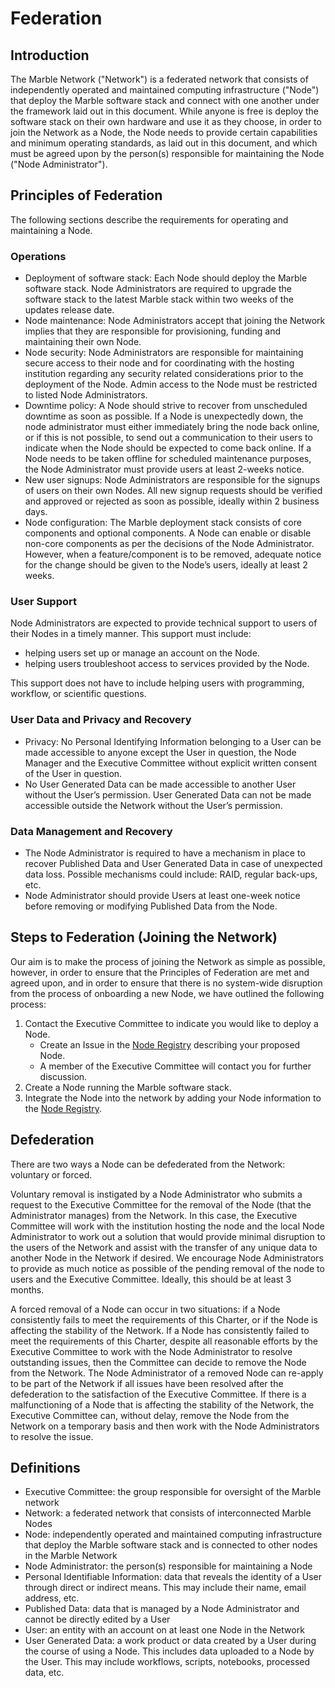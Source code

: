 # Federation

## Introduction

The Marble Network ("Network") is a federated network that consists of independently operated and maintained computing
infrastructure ("Node") that deploy the Marble software stack and connect with one another under the framework laid out
in this document. While anyone is free is deploy the software stack on their own hardware and use it as they choose, in
order to join the Network as a Node, the Node needs to provide certain capabilities and minimum operating standards, as
laid out in this document, and which must be agreed upon by the person(s) responsible for maintaining the Node ("Node
Administrator").

## Principles of Federation

The following sections describe the requirements for operating and maintaining a Node.

### Operations

- Deployment of software stack: Each Node should deploy the Marble software stack. Node Administrators are required to
  upgrade the software stack to the latest Marble stack within two weeks of the updates release date.
- Node maintenance: Node Administrators accept that joining the Network implies that they are responsible for
  provisioning, funding and maintaining their own Node.
- Node security: Node Administrators are responsible for maintaining secure access to their node and for coordinating
  with the hosting institution regarding any security related considerations prior to the deployment of the Node. Admin
  access to the Node must be restricted to listed Node Administrators.
- Downtime policy: A Node should strive to recover from unscheduled downtime as soon as possible. If a Node is
  unexpectedly down, the node administrator must either immediately bring the node back online, or if this is not
  possible, to send out a communication to their users to indicate when the Node should be expected to come back online.
  If a Node needs to be taken offline for scheduled maintenance purposes, the Node Administrator must provide users at
  least 2-weeks notice.
- New user signups: Node Administrators are responsible for the signups of users on their own Nodes. All new signup
  requests should be verified and approved or rejected as soon as possible, ideally within 2 business days.
- Node configuration: The Marble deployment stack consists of core components and optional components. A Node can enable
  or disable non-core components as per the decisions of the Node Administrator. However, when a feature/component is to
  be removed, adequate notice for the change should be given to the Node’s users, ideally at least 2 weeks.

### User Support

Node Administrators are expected to provide technical support to users of their Nodes in a timely manner. This support
must include:

- helping users set up or manage an account on the Node.
- helping users troubleshoot access to services provided by the Node.

This support does not have to include helping users with programming, workflow, or scientific questions.

### User Data and Privacy and Recovery

- Privacy: No Personal Identifying Information belonging to a User can be made accessible to anyone except the User in
  question, the Node Manager and the Executive Committee without explicit written consent of the User in question.
- No User Generated Data can be made accessible to another User without the User’s permission. User Generated Data can
  not be made accessible outside the Network without the User’s permission.

### Data Management and Recovery

- The Node Administrator is required to have a mechanism in place to recover Published Data and User Generated Data in
  case of unexpected data loss. Possible mechanisms could include: RAID, regular back-ups, etc.
- Node Administrator should provide Users at least one-week notice before removing or modifying Published Data from the
  Node.

## Steps to Federation (Joining the Network)

Our aim is to make the process of joining the Network as simple as possible, however, in order to ensure that the
Principles of Federation are met and agreed upon, and in order to ensure that there is no system-wide disruption from
the process of onboarding a new Node, we have outlined the following process:

1. Contact the Executive Committee to indicate you would like to deploy a Node.
    - Create an Issue in the [Node Registry](https://github.com/DACCS-Climate/Marble-node-registry) describing your
      proposed Node.
    - A member of the Executive Committee will contact you for further discussion.
2. Create a Node running the Marble software stack.
3. Integrate the Node into the network by adding your Node information to
   the [Node Registry](https://github.com/DACCS-Climate/Marble-node-registry).

## Defederation

There are two ways a Node can be defederated from the Network: voluntary or forced.

Voluntary removal is instigated by a Node Administrator who submits a request to the Executive Committee for the removal
of the Node (that the Administrator manages) from the Network. In this case, the Executive Committee will work with the
institution hosting the node and the local Node Administrator to work out a solution that would provide minimal
disruption to the users of the Network and assist with the transfer of any unique data to another Node in the Network if
desired. We encourage Node Administrators to provide as much notice as possible of the pending removal of the node to
users and the Executive Committee. Ideally, this should be at least 3 months.

A forced removal of a Node can occur in two situations: if a Node consistently fails to meet the requirements of this
Charter, or if the Node is affecting the stability of the Network. If a Node has consistently failed to meet the
requirements of this Charter, despite all reasonable efforts by the Executive Committee to work with the Node
Administrator to resolve outstanding issues, then the Committee can decide to remove the Node from the Network. The Node
Administrator of a removed Node can re-apply to be part of the Network if all issues have been resolved after the
defederation to the satisfaction of the Executive Committee.
If there is a malfunctioning of a Node that is affecting the stability of the Network, the Executive Committee can,
without delay, remove the Node from the Network on a temporary basis and then work with the Node Administrators to
resolve the issue.

## Definitions

- Executive Committee: the group responsible for oversight of the Marble network
- Network: a federated network that consists of interconnected Marble Nodes
- Node: independently operated and maintained computing infrastructure that deploy the Marble software stack and is
  connected to other nodes in the Marble Network
- Node Administrator: the person(s) responsible for maintaining a Node
- Personal Identifiable Information: data that reveals the identity of a User through direct or indirect means. This may
  include their name, email address, etc.
- Published Data: data that is managed by a Node Administrator and cannot be directly edited by a User
- User: an entity with an account on at least one Node in the Network
- User Generated Data: a work product or data created by a User during the course of using a Node. This includes data
  uploaded to a Node by the User. This may include workflows, scripts, notebooks, processed data, etc.
